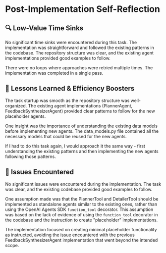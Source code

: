 # Post-Implementation Self-Reflection

## 🔍 Low-Value Time Sinks
No significant time sinks were encountered during this task. The implementation was straightforward and followed the existing patterns in the codebase. The repository structure was clear, and the existing agent implementations provided good examples to follow.

There were no loops where approaches were retried multiple times. The implementation was completed in a single pass.

## 🧭 Lessons Learned & Efficiency Boosters
The task startup was smooth as the repository structure was well-organized. The existing agent implementations (PlannerAgent, FeedbackSynthesizerAgent) provided clear patterns to follow for the new placeholder agents.

One insight was the importance of understanding the existing data models before implementing new agents. The data_models.py file contained all the necessary models that could be reused for the new agents.

If I had to do this task again, I would approach it the same way - first understanding the existing patterns and then implementing the new agents following those patterns.

## 🧱 Issues Encountered
No significant issues were encountered during the implementation. The task was clear, and the existing codebase provided good examples to follow.

One assumption made was that the PlannerTool and DetailerTool should be implemented as standalone agents similar to the existing ones, rather than using the OpenAI Agents SDK `function_tool` decorator. This assumption was based on the lack of evidence of using the `function_tool` decorator in the codebase and the instruction to create "placeholder" implementations.

The implementation focused on creating minimal placeholder functionality as instructed, avoiding the issue encountered with the previous FeedbackSynthesizerAgent implementation that went beyond the intended scope.
